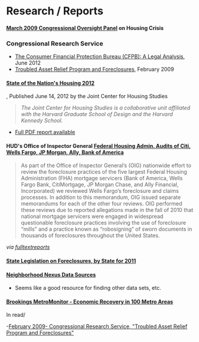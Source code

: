 
# Research / Reports

#### [March 2009 Congressional Oversight Panel][1] on Housing Crisis

### Congressional Research Service 

- [The Consumer Financial Protection Bureau (CFPB): A Legal Analysis][2], June 2012
- [Troubled Asset Relief Program and Foreclosures][3], February 2009

[1]:https://github.com/hrwgc/homes/blob/gh-pages/read/3-2009-congressional-oversight-panel-report-foreclosures.pdf
[2]:https://github.com/hrwgc/homes/blob/gh-pages/read/crs-cfpb-legal-analysis.pdf
[3]:https://github.com/hrwgc/homes/blob/gh-pages/read/crs-tarp-foreclosures-2009.pdf


#### [State of the Nation's Housing 2012][4]

, Published June 14, 2012 by the Joint Center for Housing Studies
> *The Joint Center for Housing Studies is a collaborative unit affiliated with the Harvard Graduate School of Design and the Harvard Kennedy School.*

- [Full PDF report available][5]

[4]:http://www.jchs.harvard.edu/research/publications/state-nation%E2%80%99s-housing-2012
[5]:https://github.com/hrwgc/homes/blob/gh-pages/read/state-of-nations-housing-2012.pdf

#### HUD's Office of Inspector General [Federal Housing Admin. Audits of Citi, Wells Fargo, JP Morgan, Ally, Bank of America][6] 

[6]:http://www.hudoig.gov/reports/featured_reports.php

 > As part of the Office of Inspector General’s (OIG) nationwide effort to review the foreclosure practices of the five largest Federal Housing Administration (FHA) mortgage servicers (Bank of America, Wells Fargo Bank, CitiMortgage, JP Morgan Chase, and Ally Financial, Incorporated) we reviewed Wells Fargo’s foreclosure and claims processes. In addition to this memorandum, OIG issued separate memorandums for each of the other four reviews. OIG performed these reviews due to reported allegations made in the fall of 2010 that national mortgage servicers were engaged in widespread questionable foreclosure practices involving the use of foreclosure “mills” and a practice known as “robosigning” of sworn documents in thousands of foreclosures throughout the United States.
 
  *via [fulltextreports][7]*

[7]:http://fulltextreports.com/2012/03/14/new-hud-oigs-reviews-of-foreclosure-practices-at-five-of-the-nations-largest-fha-servicers/

#### [State Legislation on Foreclosures, by State for 2011](http://www.ncsl.org/issues-research/banking/foreclosures-2011-legislation.aspx)




#### [Neighborhood Nexus Data Sources](http://www.neighborhoodnexus.org/content/data-sources)
 - Seems like a good resource for finding other data sets, etc. 


#### [Brookings MetroMonitor - Economic Recovery in 100 Metro Areas ](http://www.brookings.edu/research/reports/2012/03/0622-metro-monitor)



In read/

-[February 2009- Congressional Research Service, "Troubled Asset Relief Program and Foreclosures"](https://github.com/hrwgc/homes/blob/gh-pages/read/crs-tarp-foreclosures-2009.pdf)